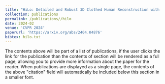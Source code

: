 ```yaml
---
title: "HiLo: Detailed and Robust 3D Clothed Human Reconstruction with High-and Low-Frequency Information of Parametric Models"
collection: publications
permalink: /publications//hilo
date: 2024-02
venue: 'CVPR 2024'
paperurl: 'https://arxiv.org/abs/2404.04876'
bibtex: hilo.txt
---
```

The contents above will be part of a list of publications, if the user clicks the link for the publication than the contents of section will be rendered as a full page, allowing you to provide more information about the paper for the reader. When publications are displayed as a single page, the contents of the above "citation" field will automatically be included below this section in a smaller font.

